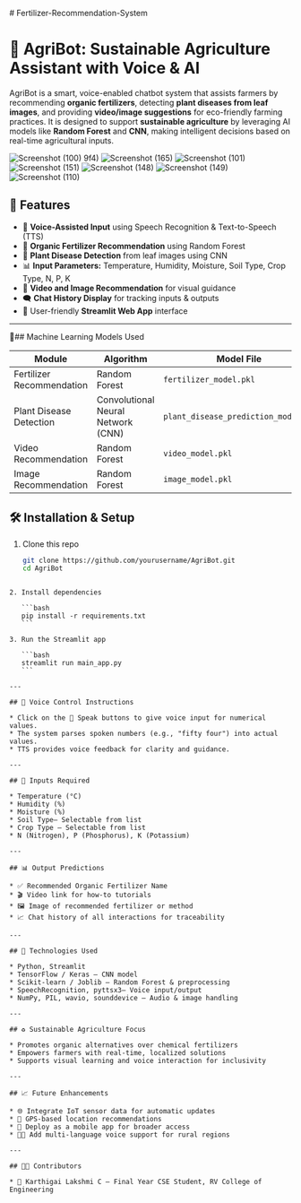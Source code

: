 

﻿# Fertilizer-Recommendation-System



# 🌱 AgriBot: Sustainable Agriculture Assistant with Voice & AI

AgriBot is a smart, voice-enabled chatbot system that assists farmers by recommending **organic fertilizers**, detecting **plant diseases from leaf images**, and providing **video/image suggestions** for eco-friendly farming practices. It is designed to support **sustainable agriculture** by leveraging AI models like **Random Forest** and **CNN**, making intelligent decisions based on real-time agricultural inputs.

![Screenshot (100)](https://github.com/user-attachments/assets/a95e70f8-4f86-4e23-9233-bb0fc36bdeba)
9f4)
![Screenshot (165)](https://github.com/user-attachments/assets/d5448995-7383-4228-9016-c55da568befc)
![Screenshot (101)](https://github.com/user-attachments/assets/d9208b27-0775-4408-81e7-dfe6ac41ff4c)
![Screenshot (151)](https://github.com/user-attachments/assets/0d9c7abd-8326-484f-846f-0af634bc7fc0)
![Screenshot (148)](https://github.com/user-attachments/assets/a5209077-10d4-4f8c-b7d9-9ef175347b40)
![Screenshot (149)](https://github.com/user-attachments/assets/0776feaa-3d38-4b13-bfa3-e4f7806645c5)
![Screenshot (110)](https://github.com/user-attachments/assets/f0b07129-2475-4d57-b3ba-d3a5d2c16318)




## 🚀 Features

- 🎤 **Voice-Assisted Input** using Speech Recognition & Text-to-Speech (TTS)
- 🌿 **Organic Fertilizer Recommendation** using Random Forest
- 🦠 **Plant Disease Detection** from leaf images using CNN
- 📊 **Input Parameters:** Temperature, Humidity, Moisture, Soil Type, Crop Type, N, P, K
- 🎥 **Video and Image Recommendation** for visual guidance
- 🗨️ **Chat History Display** for tracking inputs & outputs
- 📱 User-friendly **Streamlit Web App** interface

---

🧠## Machine Learning Models Used

| Module                    | Algorithm           | Model File                          |
|--------------------------|---------------------|-------------------------------------|
| Fertilizer Recommendation| Random Forest       | `fertilizer_model.pkl`              |
| Plant Disease Detection  | Convolutional Neural Network (CNN) | `plant_disease_prediction_model.h5` |
| Video Recommendation     | Random Forest       | `video_model.pkl`                   |
| Image Recommendation     | Random Forest       | `image_model.pkl`                   |





## 🛠️ Installation & Setup

1. Clone this repo
   ```bash
   git clone https://github.com/yourusername/AgriBot.git
   cd AgriBot
````

2. Install dependencies

   ```bash
   pip install -r requirements.txt
   ```

3. Run the Streamlit app

   ```bash
   streamlit run main_app.py
   ```

---

## 🎤 Voice Control Instructions

* Click on the 🎤 Speak buttons to give voice input for numerical values.
* The system parses spoken numbers (e.g., "fifty four") into actual values.
* TTS provides voice feedback for clarity and guidance.

---

## 🧪 Inputs Required

* Temperature (°C)
* Humidity (%)
* Moisture (%)
* Soil Type– Selectable from list
* Crop Type – Selectable from list
* N (Nitrogen), P (Phosphorus), K (Potassium)

---

## 📊 Output Predictions

* ✅ Recommended Organic Fertilizer Name
* 🎬 Video link for how-to tutorials
* 🖼️ Image of recommended fertilizer or method
* 📈 Chat history of all interactions for traceability

---

## 🔧 Technologies Used

* Python, Streamlit
* TensorFlow / Keras – CNN model
* Scikit-learn / Joblib – Random Forest & preprocessing
* SpeechRecognition, pyttsx3– Voice input/output
* NumPy, PIL, wavio, sounddevice – Audio & image handling

---

## ♻️ Sustainable Agriculture Focus

* Promotes organic alternatives over chemical fertilizers
* Empowers farmers with real-time, localized solutions
* Supports visual learning and voice interaction for inclusivity

---

## 📈 Future Enhancements

* 🌐 Integrate IoT sensor data for automatic updates
* 📡 GPS-based location recommendations
* 📱 Deploy as a mobile app for broader access
* 🧑‍🌾 Add multi-language voice support for rural regions

---

## 👩‍💻 Contributors

* 👤 Karthigai Lakshmi C – Final Year CSE Student, RV College of Engineering
  




